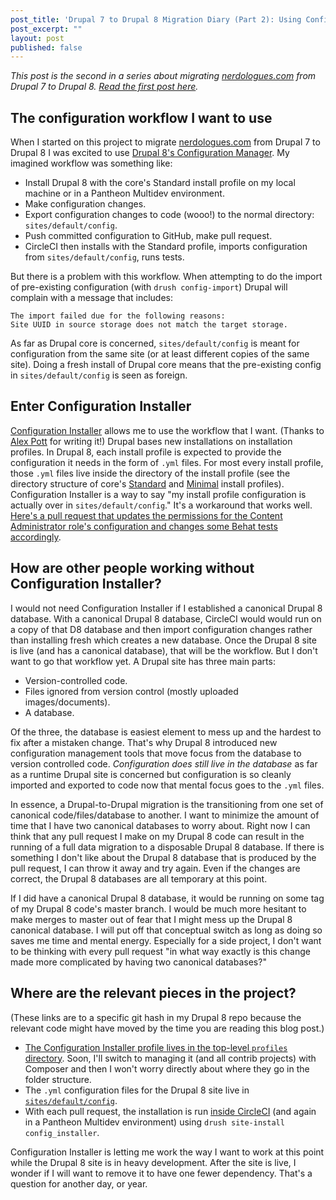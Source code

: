 ```yaml
---
post_title: 'Drupal 7 to Drupal 8 Migration Diary (Part 2): Using Config Installer to delay a canonical database'
post_excerpt: ""
layout: post
published: false
---
```


*This post is the second in a series about migrating [nerdologues.com](https://www.nerdologues.com/) from Drupal 7 to Drupal 8. [Read the first post here](http://stevector.com/2016/06/drupal-7-to-drupal-8-migration-diary-part-1-what-have-i-gotten-myself-into/).*

## The configuration workflow I want to use

When I started on this project to migrate [nerdologues.com](https://www.nerdologues.com/) from Drupal 7 to Drupal 8 I was excited to use [Drupal 8's Configuration Manager](https://www.drupal.org/documentation/administer/config). My imagined workflow was something like:

* Install Drupal 8 with the core's Standard install profile on my local machine or in a Pantheon Multidev environment.
* Make configuration changes.
* Export configuration changes to code (wooo!) to the normal directory: `sites/default/config`.
* Push committed configuration to GitHub, make pull request.
* CircleCI then installs with the Standard profile, imports configuration from `sites/default/config`, runs tests.

But there is a problem with this workflow. When attempting to do the import of pre-existing configuration (with `drush config-import`) Drupal will complain with a message that includes:

```
The import failed due for the following reasons:                         
Site UUID in source storage does not match the target storage.
```

As far as Drupal core is concerned, `sites/default/config` is meant for configuration from the same site (or at least different copies of the same site). Doing a fresh install of Drupal core means that the pre-existing config in `sites/default/config` is seen as foreign.

## Enter Configuration Installer

[Configuration Installer](https://www.drupal.org/project/config_installer) allows me to use the workflow that I want. (Thanks to [Alex Pott](https://www.drupal.org/u/alexpott) for writing it!) Drupal bases new installations on installation profiles. In Drupal 8, each install profile is expected to provide the configuration it needs in the form of `.yml` files. For most every install profile, those `.yml` files live inside the directory of the install profile (see the directory structure of core's [Standard](http://cgit.drupalcode.org/drupal/tree/core/profiles/standard?h=8.1.2) and [Minimal](http://cgit.drupalcode.org/drupal/tree/core/profiles/minimal?h=8.1.2) install profiles). Configuration Installer is a way to say "my install profile configuration is actually over in `sites/default/config`." It's a workaround that works well. [Here's a pull request that updates the permissions for the Content Administrator role's configuration and changes some Behat tests accordingly](https://github.com/stevector/nerdologues-d8/pull/67/files).

## How are other people working without Configuration Installer?

I would not need Configuration Installer if I established a canonical Drupal 8 database. With a canonical Drupal 8 database, CircleCI would would run on a copy of that D8 database and then import configuration changes rather than installing fresh which creates a new database. Once the Drupal 8 site is live (and has a canonical database), that will be the workflow. But I don't want to go that workflow yet. A Drupal site has three main parts:

- Version-controlled code.
- Files ignored from version control (mostly uploaded images/documents).
- A database.

Of the three, the database is easiest element to mess up and the hardest to fix after a mistaken change. That's why Drupal 8 introduced new configuration management tools that move focus from the database to version controlled code. *Configuration does still live in the database* as far as a runtime Drupal site is concerned but configuration is so cleanly imported and exported to code now that mental focus goes to the `.yml` files.

In essence, a Drupal-to-Drupal migration is the transitioning from one set of canonical code/files/database to another. I want to minimize the amount of time that I have two canonical databases to worry about. Right now I can think that any pull request I make on my Drupal 8 code can result in the running of a full data migration to a disposable Drupal 8 database. If there is something I don't like about the Drupal 8 database that is produced by the pull request, I can throw it away and try again. Even if the changes are correct, the Drupal 8 databases are all temporary at this point.

If I did have a canonical Drupal 8 database, it would be running on some tag of my Drupal 8 code's master branch. I would be much more hesitant to make merges to master out of fear that I might mess up the Drupal 8 canonical database. I will put off that conceptual switch as long as doing so saves me time and mental energy. Especially for a side project, I don't want to be thinking with every pull request "in what way exactly is this change made more complicated by having two canonical databases?"


## Where are the relevant pieces in the project?

(These links are to a specific git hash in my Drupal 8 repo because the relevant code might have moved by the time you are reading this blog post.)

* [The Configuration Installer profile lives in the top-level `profiles` directory](https://github.com/stevector/nerdologues-d8/tree/dbb0f71d5d71509d734ad47ab24a6a8f8ec12732/profiles/config_installer). Soon, I'll switch to managing it (and all contrib projects) with Composer and then I won't worry directly about where they go in the folder structure.
* The `.yml` configuration files for the Drupal 8 site live in [`sites/default/config`](https://github.com/stevector/nerdologues-d8/tree/dbb0f71d5d71509d734ad47ab24a6a8f8ec12732/sites/default/config).
* With each pull request, the installation is run [inside CircleCI](https://github.com/stevector/nerdologues-d8/blob/master/circle.yml#L73) (and again in a Pantheon Multidev environment) using `drush site-install config_installer`. 

Configuration Installer is letting me work the way I want to work at this point while the Drupal 8 site is in heavy development. After the site is live, I wonder if I will want to remove it to have one fewer dependency. That's a question for another day, or year.